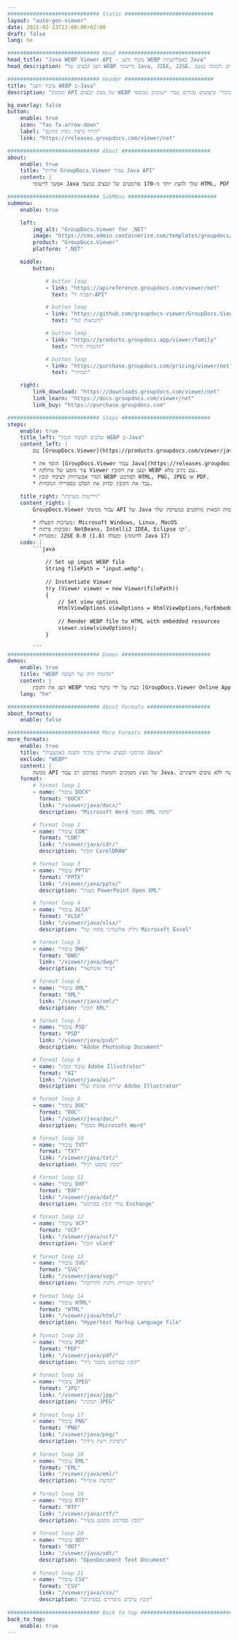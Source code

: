 ```yaml
---
############################# Static ############################
layout: "auto-gen-viewer"
date: 2022-02-23T12:00:00+02:00
draft: false
lang: he

############################# Head #############################
head_title: "Java WEBP Viewer API - עיבוד והצג WEBP באפליקציות Java"
head_description: "הצג קבצים של WEBP ביישומי Java, J2EE, J2SE. תומך בצפייה ב-170+ פורמטים של קבצי מסמכים ותמונה במצב HTML, PDF או תמונה עם תכונות מתקדמות לניהול אפשרויות צפייה במסמכים."

############################# Header ############################
title: "עיבוד והצג WEBP ב-Java" 
description: "ממשק API של מציג קבצים WEBP מקורי וביצועים גבוהים עבור יישומים מבוססי Java, J2EE ו-J2SE, התומך במגוון רחב של תכונות נוספות להתאמה אישית של המראה של פורמט מסמך הפלט." 

bg_overlay: false
button:
    enable: true
    icon: "fas fa-arrow-down"
    label: "הורד גרסת ניסיון בחינם"
    link: "https://releases.groupdocs.com/viewer/net"

############################# About ############################
about:
    enable: true
    title: "אודות GroupDocs.Viewer עבור Java API" 
    content: |
        אפשר ליישומי Java שלך להציג יותר מ-170 פורמטים של קבצים במצבי HTML, PDF או תמונה באמצעות GroupDocs.Viewer עבור ממשקי API של Java ללא תוכנה נוספת מותקנת; כגון Microsoft Office, Apache Open Office, Adobe Acrobat Reader וכו'. מפתחים יכולים להציג בקלות את כל התמונות וסוגי המסמכים הפופולריים כולל Microsoft Office, OpenDocument, HTML, PDF, Archive, Diagrams, Photoshop, AutoCAD ושפת תכנות בתבניות של יישומי Java עם עיבוד מהיר ואיכותי ביותר.

############################# SubMenu ############################
submenu:
    enable: true

    left:
        img_alt: "GroupDocs.Viewer for .NET"
        image: "https://cms.admin.containerize.com/templates/groupdocs/images/product-logos/90x90-noborder/groupdocs-viewer-net.png"
        product: "GroupDocs.Viewer"
        platform: ".NET"

    middle:
        button:

            # button loop
            - link: "https://apireference.groupdocs.com/viewer/net"
              text: "הפניה ל-API"

            # button loop
            - link: "https://github.com/groupdocs-viewer/GroupDocs.Viewer-for-.NET"
              text: "דוגמאות קוד"

            # button loop
            - link: "https://products.groupdocs.app/viewer/family"
              text: "הדגמות חיות"

            # button loop
            - link: "https://purchase.groupdocs.com/pricing/viewer/net"
              text: "תמחור"

    right:
        link_download: "https://downloads.groupdocs.com/viewer/net"
        link_learn: "https://docs.groupdocs.com/viewer/net"
        link_buy: "https://purchase.groupdocs.com"

############################# Steps ############################
steps:
    enable: true
    title_left: "שלבים לעיבוד קובץ WEBP ב-Java" 
    content_left: |
        עם [GroupDocs.Viewer](https://products.groupdocs.com/viewer/java/) אתה יכול לעבד את WEBP ל-HTML, JPEG, PNG או PDF בכמה שלבים.

        * הוסף את [GroupDocs.Viewer עבור Java](https://releases.groupdocs.com/viewer/java/) כתלות בפרויקט שלך. 
        * צור מופע של מחלקה Viewer וטען את הקובץ WEBP עם נתיב מלא. 
        * הגדר אפשרויות לעיבוד קובץ WEBP לפורמט HTML, PNG, JPEG או PDF. 
        * עבד את הקובץ ובדוק את הפלט בספרייה הנוכחית. 
        
    title_right: "דרישות מערכת" 
    content_right: |
        GroupDocs.Viewer עבור ממשקי API של Java נתמכים בכל הפלטפורמות ומערכות ההפעלה העיקריות. לפני הפעלת הקוד שלהלן, אנא ודא שהדרישות המוקדמות הבאות מותקנים במערכת שלך.

        * מערכות הפעלה: Microsoft Windows, Linux, MacOS 
        * סביבות פיתוח: NetBeans, IntelliJ IDEA, Eclipse וכו'. 
        * מסגרות: J2SE 8.0 (1.8) ומעלה (לדוגמה Java 17) 
    code: |
        ```java
                        
            // Set up input WEBP file
            String filePath = "input.webp";
        
            // Instantiate Viewer
            try (Viewer viewer = new Viewer(filePath))
            {
            	// Set view options 
            	HtmlViewOptions viewOptions = HtmlViewOptions.forEmbeddedResources();
                    
            	// Render WEBP file to HTML with embedded resources
            	viewer.view(viewOptions);
            }
             
        ```
############################# Demos ############################
demos:
    enable: true
    title: "WEBP הדגמה חיה של הצופה"
    content: |
        הצג את הקובץ WEBP כעת על ידי ביקור באתר [GroupDocs.Viewer Online Apps](https://products.groupdocs.app/viewer/webp).
    lang: "he"

############################# About Formats ####################
about_formats:
    enable: false

############################# More Formats #####################
more_formats:
    enable: true
    title: "פורמטי קבצים אחרים עיבוד והצגה באמצעות Java"
    exclude: "WEBP"
    content: |
        ממשק API של מציג מסמכים ותמונות בפורמט רב עבור Java. הצג כמה מפורמטי הקבצים הפופולריים למטה ללא צופים חיצוניים.
    format: 
        # format loop 1
        - name: "עיבוד DOCX"
          format: "DOCX"
          link: "/viewer/java/docx/"
          description: "Microsoft Word מסמך XML פתוח" 

        # format loop 2
        - name: "עיבוד CDR" 
          format: "CDR"
          link: "/viewer/java/cdr/"
          description: "קובץ CorelDRAW" 

        # format loop 3
        - name: "עיבוד PPTX"
          format: "PPTX"
          link: "/viewer/java/pptx/"
          description: "מצגת PowerPoint Open XML" 

        # format loop 4
        - name: "עיבוד XLSX"
          format: "XLSX"
          link: "/viewer/java/xlsx/"
          description: "גיליון אלקטרוני פתוח של Microsoft Excel" 

        # format loop 5
        - name: "עיבוד DWG"
          format: "DWG"
          link: "/viewer/java/dwg/"
          description: "ציור אוטוקאד"

        # format loop 6
        - name: "עיבוד XML"
          format: "XML"
          link: "/viewer/java/xml/"
          description: "קובץ XML"

        # format loop 7
        - name: "עיבוד PSD"
          format: "PSD"
          link: "/viewer/java/psd/"
          description: "Adobe Photoshop Document"

        # format loop 8
        - name: "עיבוד קובץ Adobe Illustrator"
          format: "AI"
          link: "/viewer/java/ai/"
          description: "יצירות אמנות של Adobe Illustrator"

        # format loop 9
        - name: "עיבוד DOC"
          format: "DOC"
          link: "/viewer/java/doc/"
          description: "מסמך Microsoft Word" 

        # format loop 10
        - name: "עיבוד TXT" 
          format: "TXT"
          link: "/viewer/java/txt/"
          description: "קובץ טקסט רגיל" 

        # format loop 11
        - name: "עיבוד DXF" 
          format: "DXF"
          link: "/viewer/java/dxf/"
          description: "ציור קובץ בפורמט Exchange"  
          
        # format loop 12
        - name: "עיבוד VCF"
          format: "VCF"
          link: "/viewer/java/vcf/"
          description: "קובץ vCard"  
              
        # format loop 13
        - name: "עיבוד SVG"
          format: "SVG"
          link: "/viewer/java/svg/"
          description: "גרפיקה וקטורית ניתנת להרחבה" 
          
        # format loop 14
        - name: "עיבוד HTML"
          format: "HTML"
          link: "/viewer/java/html/"
          description: "Hypertext Markup Language File" 
          
        # format loop 15
        - name: "עיבוד PDF"
          format: "PDF"
          link: "/viewer/java/pdf/"
          description: "קובץ בפורמט מסמך נייד"
          
        # format loop 16
        - name: "עיבוד JPEG"
          format: "JPG"
          link: "/viewer/java/jpg/"
          description: "תמונת JPEG"
          
        # format loop 17
        - name: "עיבוד PNG"
          format: "PNG"
          link: "/viewer/java/png/"
          description: "גרפיקת רשת ניידת" 
          
        # format loop 18
        - name: "עיבוד EML"
          format: "EML"
          link: "/viewer/java/eml/"
          description: "הודעת אימייל" 
          
        # format loop 19
        - name: "עיבוד RTF"
          format: "RTF"
          link: "/viewer/java/rtf/"
          description: "קובץ בפורמט טקסט עשיר" 
          
        # format loop 20
        - name: "עיבוד ODT"
          format: "ODT"
          link: "/viewer/java/odt/"
          description: "OpenDocument Text Document" 
          
        # format loop 21
        - name: "עיבוד CSV"
          format: "CSV"
          link: "/viewer/java/csv/"
          description: "קובץ ערכים מופרדים בפסיקים" 
          
############################# Back to top ###############################
back_to_top:
    enable: true
---
```

